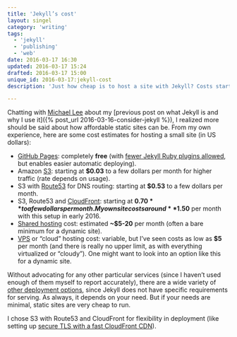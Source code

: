 ```yaml
---
title: 'Jekyll’s cost'
layout: singel
category: 'writing'
tags:
  - 'jekyll'
  - 'publishing'
  - 'web'
date: 2016-03-17 16:30
updated: 2016-03-17 15:24
drafted: 2016-03-17 15:00
unique_id: 2016-03-17:jekyll-cost
description: 'Just how cheap is to host a site with Jekyll? Costs start at $0.'

---
```


Chatting with [Michael Lee](https://michaelsoolee.com/) about my [previous post on what Jekyll is and why I use it]({% post_url 2016-03-16-consider-jekyll %}), I realized more should be said about how affordable static sites can be. From my own experience, here are some cost estimates for hosting a small site (in US dollars):

- [GitHub Pages](https://pages.github.com): completely **free** (with [fewer Jekyll Ruby plugins allowed](https://pages.github.com/versions/), but enables easier automatic deploying).
- Amazon [S3](https://aws.amazon.com/s3/): starting at **$0.03** to a few dollars per month for higher traffic (rate depends on usage).
- S3 with [Route53](https://aws.amazon.com/route53/) for DNS routing: starting at **$0.53** to a few dollars per month.
- S3, Route53 and [CloudFront](https://aws.amazon.com/cloudfront/): starting at **$0.70** to a few dollars per month. My own site costs around **$1.50** per month with this setup in early 2016.
- [Shared hosting](https://en.wikipedia.org/wiki/Shared_web_hosting_service) cost: estimated **~$5-20** per month (often a bare minimum for a dynamic site).
- [VPS](https://en.wikipedia.org/wiki/Virtual_private_server) or “cloud” hosting cost: variable, but I’ve seen costs as low as **$5** per month (and there is really no upper limit, as with everything virtualized or “cloudy”). One might want to look into an option like this for a dynamic site.

Without advocating for any other particular services (since I haven’t used enough of them myself to report accurately), there are a wide variety of [other deployment options](https://jekyllrb.com/docs/deployment-methods/), since Jekyll does not have specific requirements for serving. As always, it depends on your need. But if your needs are minimal, static sites are very cheap to run.

I chose S3 with Route53 and CloudFront for flexibility in deployment (like setting up [secure TLS with a fast CloudFront CDN](https://olivermak.es/2016/01/aws-tls-certificate-with-jekyll/)).
